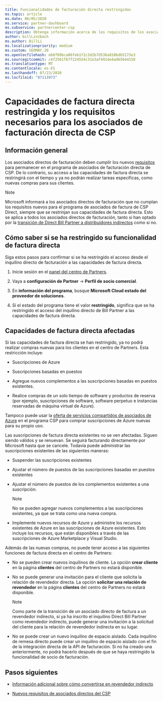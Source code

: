 ```yaml
---
title: Funcionalidades de facturación directa restringidas
ms.topic: article
ms.date: 06/05/2020
ms.service: partner-dashboard
ms.subservice: partnercenter-csp
description: Obtenga información acerca de los requisitos de los asociados de factura de CSP directos y qué hacer para evitar que se restrinjan las funcionalidades. Averigüe si sus funcionalidades se han restringido.
author: billLinzbach
ms.author: BillLi
ms.localizationpriority: medium
ms.custom: SEOMAY.20
ms.openlocfilehash: eb6f89bca86feb1f2c3d2b7d536a810bdb5173e3
ms.sourcegitcommit: c4f2561fb7f224554c31e3af491de4ad65644158
ms.translationtype: MT
ms.contentlocale: es-ES
ms.lasthandoff: 07/23/2020
ms.locfileid: "87113973"
---
```

# <a name="restricted-direct-bill-capabilities-and-the-requirements-needed-for-csp-direct-bill-partners"></a>Capacidades de factura directa restringida y los requisitos necesarios para los asociados de facturación directa de CSP  

## <a name="overview"></a>Información general

Los asociados directos de facturación deben cumplir los nuevos [requisitos](direct-partner-new-requirements.md) para permanecer en el programa de asociados de facturación directa de CSP. De lo contrario, su acceso a las capacidades de factura directa se restringirá con el tiempo y ya no podrán realizar tareas específicas, como nuevas compras para sus clientes.

> [!Note]
> Microsoft informará a los asociados directos de facturación que no cumplan los requisitos nuevos para el programa de asociados de factura de CSP Direct, siempre que se restrinjan sus capacidades de factura directa. Esto se aplica a todos los asociados directos de facturación, tanto si han optado por la [transición de Direct Bill Partner a distribuidores indirectos](transition-direct-to-indirect.md) como si no.  

## <a name="how-to-tell-if-your-direct-bill-capabilities-has-been-restricted"></a>Cómo saber si se ha restringido su funcionalidad de factura directa

Siga estos pasos para confirmar si se ha restringido el acceso desde el inquilino directo de facturación a las capacidades de factura directa.

1. Inicie sesión en el [panel del centro de Partners](https://partner.microsoft.com/dashboard).

2. Vaya a **configuración de Partner**  ->  **Perfil de socio comercial**.

3. En **información del programa**, busque **Microsoft Cloud estado del proveedor de soluciones**.

4. Si el estado del programa tiene el valor **restringido**, significa que se ha restringido el acceso del inquilino directo de Bill Partner a las capacidades de factura directa.

## <a name="affected-direct-bill-capabilities"></a>Capacidades de factura directa afectadas

Si las capacidades de factura directa se han restringido, ya no podrá realizar compras nuevas para los clientes en el centro de Partners. Esta restricción incluye:

- Suscripciones de Azure

- Suscripciones basadas en puestos

- Agregue nuevos complementos a las suscripciones basadas en puestos existentes.

- Realice compras de un solo tiempo de software y productos de reserva (por ejemplo, suscripciones de software, software perpetuo e instancias reservadas de máquina virtual de Azure).

Tampoco puede usar la [oferta de servicios compartidos de asociados de Azure](shared-services.md) en el programa CSP para comprar suscripciones de Azure nuevas para su propio uso.

Las suscripciones de factura directa existentes no se ven afectadas. Siguen siendo válidos y se renuevan. Se seguirá facturando directamente por Microsoft hasta que se cancele. Todavía puede administrar las suscripciones existentes de las siguientes maneras:

- Suspender las suscripciones existentes

- Ajustar el número de puestos de las suscripciones basadas en puestos existentes

- Ajustar el número de puestos de los complementos existentes a una suscripción. 
 
    >[!Note] 
    >No se pueden agregar nuevos complementos a las suscripciones existentes, ya que se trata como una nueva compra.

- Implemente nuevos recursos de Azure y administre los recursos existentes de Azure en las suscripciones de Azure existentes. Esto incluye los recursos, que están disponibles a través de las suscripciones de Azure Marketplace y Visual Studio.

Además de las nuevas compras, no puede tener acceso a las siguientes funciones de factura directa en el centro de Partners:

- No se pueden crear nuevos inquilinos de cliente. La opción **crear cliente** en la página **clientes** del centro de Partners no estará disponible.

- No se puede generar una invitación para el cliente que solicita la relación de revendedor directa. La opción **solicitar una relación de revendedor** en la página **clientes** del centro de Partners no estará disponible.

    >[!NOTE]
    >Como parte de la transición de un asociado directo de factura a un revendedor indirecto, si ya ha inscrito el inquilino Direct Bill Partner como revendedor indirecto, puede generar una invitación a la solicitud del cliente para la relación de revendedor indirecta en su lugar.

- No se puede crear un nuevo inquilino de espacio aislado. Cada inquilino de remesa directo puede crear un inquilino de espacio aislado con el fin de la integración directa de la API de facturación. Si no ha creado una anteriormente, no podrá hacerlo después de que se haya restringido la funcionalidad de socio de facturación.  

## <a name="next-steps"></a>Pasos siguientes

- [Información adicional sobre cómo convertirse en revendedor indirecto](https://assetsprod.microsoft.com/csp-directbill-to-indirect-transition.pdf)

- [Nuevos requisitos de asociados directos del CSP](direct-partner-new-requirements.md)